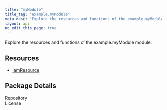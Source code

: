 ```yaml
---
title: "myModule"
title_tag: "example.myModule"
meta_desc: "Explore the resources and functions of the example.myModule module."
layout: api
no_edit_this_page: true
---
```


<!-- WARNING: this file was generated by test. -->
<!-- Do not edit by hand unless you're certain you know what you are doing! -->

Explore the resources and functions of the example.myModule module.

<h2 id="resources">Resources</h2>
<ul class="api">
    <li><a href="iamresource" title="IamResource"><span class="api-symbol api-symbol--resource"></span>IamResource</a></li>
</ul>

<h2 id="package-details">Package Details</h2>
<dl class="package-details">
	<dt>Repository</dt>
	<dd><a href=""></a></dd>
	<dt>License</dt>
	<dd></dd>
</dl>

